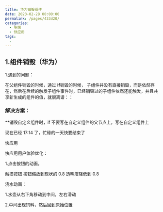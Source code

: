 ```yaml
---
title: 华为销毁组件
date: 2023-02-28 00:00:00
permalink: /pages/433d20/
categories: 
  - 多端
  - 快应用
tags: 
  - 
---
```


## 1.组件销毁（华为）

1.遇到的问题：

在父组件销毁的时候，通过 **if**销毁的时候， 子组件并没有直接销毁，而是依然存在，然后在后续的触发子组件事件时，已经销毁过的子组件依然还能触发，并且共享新生成的组件的值，就很离谱：：

### 解决方案：

\*\*销毁自定义组件时，if 不要写在自定义组件的父节点上，写在自定义组件上

现在已经 17:14 了，忙碌的一天快要结束了

快应用

快应用用户体验优化：

1.点击按钮的动画，

触摸按钮 按钮缩放到现状的 0.8 透明度降低到 0.8

浇水动画：

1.水壶从右下角移动到中间，左右滑动

2.中间出现饲料，然后回到原始位置
